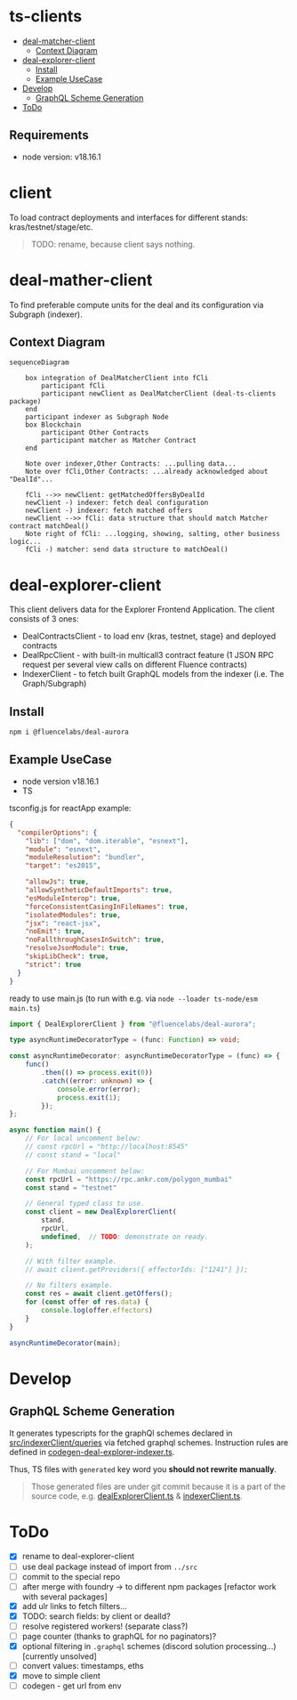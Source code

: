 # ts-clients

* [deal-matcher-client](#deal-explorer-client)
   * [Context Diagram](#context-diagram)
* [deal-explorer-client](#deal-explorer-client)
   * [Install](#install)
   * [Example UseCase](#example-usecase)
* [Develop](#develop)
   * [GraphQL Scheme Generation](#graphql-scheme-generation)
* [ToDo](#todo)

## Requirements
- node version: v18.16.1

# client
To load contract deployments and interfaces for different stands: kras/testnet/stage/etc.

> TODO: rename, because client says nothing.

# deal-mather-client
To find preferable compute units for the deal and its configuration via Subgraph (indexer).

## Context Diagram

```mermaid
sequenceDiagram

    box integration of DealMatcherClient into fCli
        participant fCli
        participant newClient as DealMatcherClient (deal-ts-clients package)
    end
    participant indexer as Subgraph Node
    box Blockchain
        participant Other Contracts
        participant matcher as Matcher Contract
    end

    Note over indexer,Other Contracts: ...pulling data...
    Note over fCli,Other Contracts: ...already acknowledged about "DealId"...
    
    fCli -->> newClient: getMatchedOffersByDealId
    newClient -) indexer: fetch deal configuration
    newClient -) indexer: fetch matched offers
    newClient -->> fCli: data structure that should match Matcher contract matchDeal()
    Note right of fCli: ...logging, showing, salting, other business logic...
    fCli -) matcher: send data structure to matchDeal()
```

# deal-explorer-client
This client delivers data for the Explorer Frontend Application. The client consists of 3 ones:

- DealContractsClient - to load env {kras, testnet, stage} and deployed contracts
- DealRpcClient - with built-in multicall3 contract feature (1 JSON RPC request per several view calls on different Fluence contracts)
- IndexerClient - to fetch built GraphQL models from the indexer (i.e. The Graph/Subgraph)

## Install 
```bash
npm i @fluencelabs/deal-aurora
```

## Example UseCase
- node version v18.16.1
- TS

tsconfig.js for reactApp example:
```json
{
  "compilerOptions": {
    "lib": ["dom", "dom.iterable", "esnext"],
    "module": "esnext",
    "moduleResolution": "bundler",
    "target": "es2015",

    "allowJs": true,
    "allowSyntheticDefaultImports": true,
    "esModuleInterop": true,
    "forceConsistentCasingInFileNames": true,
    "isolatedModules": true,
    "jsx": "react-jsx",
    "noEmit": true,
    "noFallthroughCasesInSwitch": true,
    "resolveJsonModule": true,
    "skipLibCheck": true,
    "strict": true
  }
}
```

ready to use main.js (to run with e.g. via `node --loader ts-node/esm main.ts`)
```typescript
import { DealExplorerClient } from "@fluencelabs/deal-aurora";

type asyncRuntimeDecoratorType = (func: Function) => void;

const asyncRuntimeDecorator: asyncRuntimeDecoratorType = (func) => {
    func()
        .then(() => process.exit(0))
        .catch((error: unknown) => {
            console.error(error);
            process.exit(1);
        });
};

async function main() {
    // For local uncomment below:
    // const rpcUrl = "http://localhost:8545"
    // const stand = "local"

    // For Mumbai uncomment below:
    const rpcUrl = "https://rpc.ankr.com/polygon_mumbai"
    const stand = "testnet"

    // General typed class to use.
    const client = new DealExplorerClient(
        stand,
        rpcUrl,
        undefined,  // TODO: demonstrate on ready.
    );

    // With filter example.
    // await client.getProviders({ effectorIds: ["1241"] });

    // No filters example.
    const res = await client.getOffers();
    for (const offer of res.data) {
        console.log(offer.effectors)
    }
}

asyncRuntimeDecorator(main);
```

# Develop
## GraphQL Scheme Generation
It generates typescripts for the graphQl schemes declared in [src/indexerClient/queries](src/indexerClient/queries) via fetched graphql schemes. Instruction rules are defined in [codegen-deal-explorer-indexer.ts](codegen-deal-explorer-indexer.ts).

Thus, TS files with `generated` key word you **should not rewrite manually**.

> Those generated files are under git commit because it is a part of the source code, e.g. 
> [dealExplorerClient.ts](client/dealExplorerClient/dealIndexerClient.ts) & [indexerClient.ts](client/dealExplorerClient/indexerClient/indexerClient.ts).

# ToDo
- [x] rename to deal-explorer-client
- [ ] use deal package instead of import from `../src`
- [ ] commit to the special repo
- [ ] after merge with foundry -> to different npm packages [refactor work with several packages]
- [x] add ulr links to fetch filters...
- [x] TODO: search fields: by client or dealId?
- [ ] resolve registered workers! (separate class?)
- [ ] page counter (thanks to graphQL for no paginators)?
- [x] optional filtering in `.graphql` schemes (discord solution processing...) [currently unsolved]
- [ ] convert values: timestamps, eths
- [x] move to simple client
- [ ] codegen - get url from env
